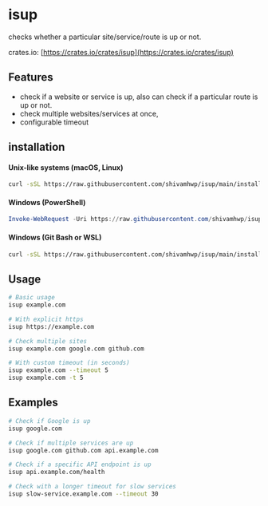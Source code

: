 # isup

checks whether a particular site/service/route is up or not.

crates.io: [https://crates.io/crates/isup](https://crates.io/crates/isup)

## Features

- check if a website or service is up, also can check if a particular route is up or not.
- check multiple websites/services at once,
- configurable timeout

## installation

#### Unix-like systems (macOS, Linux)

```bash
curl -sSL https://raw.githubusercontent.com/shivamhwp/isup/main/install.sh | bash
```

#### Windows (PowerShell)

```powershell
Invoke-WebRequest -Uri https://raw.githubusercontent.com/shivamhwp/isup/main/install.ps1 -OutFile install.ps1; .\install.ps1; Remove-Item install.ps1
```

#### Windows (Git Bash or WSL)

```bash
curl -sSL https://raw.githubusercontent.com/shivamhwp/isup/main/install.sh | bash
```

## Usage

```bash
# Basic usage
isup example.com

# With explicit https
isup https://example.com

# Check multiple sites
isup example.com google.com github.com

# With custom timeout (in seconds)
isup example.com --timeout 5
isup example.com -t 5

```

## Examples

```bash
# Check if Google is up
isup google.com

# Check if multiple services are up
isup google.com github.com api.example.com

# Check if a specific API endpoint is up
isup api.example.com/health

# Check with a longer timeout for slow services
isup slow-service.example.com --timeout 30
```
